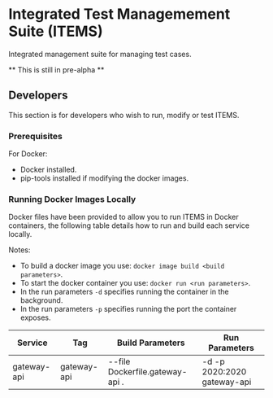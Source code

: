 # Integrated Test Managemement Suite (ITEMS)

Integrated management suite for managing test cases.

** This is still in pre-alpha **

## Developers

This section is for developers who wish to run, modify or test ITEMS.

### Prerequisites

For Docker:
* Docker installed.
* pip-tools installed if modifying the docker images.

### Running Docker Images Locally

Docker files have been provided to allow you to run ITEMS in Docker containers, the
following table details how to run and build each service locally.

Notes:
* To build a docker image you use: `docker image build <build parameters>`.
* To start the docker container you use: `docker run <run parameters>`.
* In the run parameters `-d` specifies running the container in the background.
* In the run parameters `-p` specifies running the port the container exposes.


Service | Tag | Build Parameters | Run Parameters
------------ | ------------- | ------------- | -------------
gateway-api | gateway-api | --file Dockerfile.gateway-api . | -d -p 2020:2020 gateway-api
